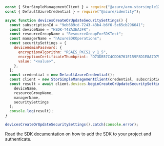 ```javascript
const { StorSimpleManagementClient } = require("@azure/arm-storsimple1200series");
const { DefaultAzureCredential } = require("@azure/identity");

async function devicesCreateOrUpdateSecuritySettings() {
  const subscriptionId = "9eb689cd-7243-43b4-b6f6-5c65cb296641";
  const deviceName = "HSDK-T4ZA3EAJFR";
  const resourceGroupName = "ResourceGroupForSDKTest";
  const managerName = "hAzureSDKOperations";
  const securitySettings = {
    deviceAdminPassword: {
      encryptionAlgorithm: "RSAES_PKCS1_v_1_5",
      encryptionCertificateThumbprint: "D73DB57C4CDD6761E159F8D1E8A7D759424983FD",
      value: "<value>",
    },
  };
  const credential = new DefaultAzureCredential();
  const client = new StorSimpleManagementClient(credential, subscriptionId);
  const result = await client.devices.beginCreateOrUpdateSecuritySettingsAndWait(
    deviceName,
    resourceGroupName,
    managerName,
    securitySettings
  );
  console.log(result);
}

devicesCreateOrUpdateSecuritySettings().catch(console.error);
```

Read the [SDK documentation](https://github.com/Azure/azure-sdk-for-js/blob/%40azure%2Farm-storsimple1200series_2.0.1/sdk/storsimple1200series/arm-storsimple1200series/README.md) on how to add the SDK to your project and authenticate.
